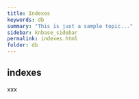 ```yaml
---
title: Indexes
keywords: db
summary: "This is just a sample topic..."
sidebar: knbase_sidebar
permalink: indexes.html
folder: db
---
```


## indexes

xxx
